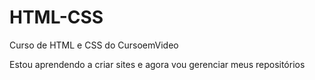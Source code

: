 # HTML-CSS
 Curso de HTML e CSS do CursoemVideo

Estou aprendendo a criar sites e agora vou gerenciar meus repositórios